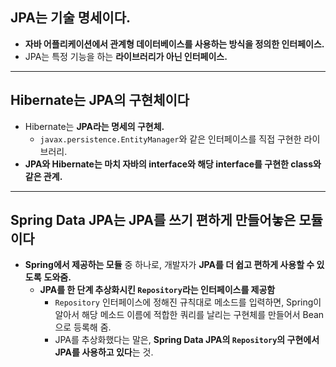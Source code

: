 

## JPA는 기술 명세이다.

- **자바 어플리케이션에서 관계형 데이터베이스를 사용하는 방식을 정의한 인터페이스.**
- JPA는 특정 기능을 하는 **라이브러리가 아닌 인터페이스.**

---

## Hibernate는 JPA의 구현체이다

- Hibernate는 **JPA라는 명세의 구현체.**
    - `javax.persistence.EntityManager`와 같은 인터페이스를 직접 구현한 라이브러리.
- **JPA와 Hibernate는 마치 자바의 interface와 해당 interface를 구현한 class와 같은 관계.**

---

## Spring Data JPA는 JPA를 쓰기 편하게 만들어놓은 모듈이다

- **Spring에서 제공하는 모듈** 중 하나로, 개발자가 **JPA를 더 쉽고 편하게 사용할 수 있도록** **도와줌.**
    - **JPA를 한 단계 추상화시킨 `Repository`라는 인터페이스를 제공함**
        - `Repository` 인터페이스에 정해진 규칙대로 메소드를 입력하면, Spring이 알아서 해당 메소드 이름에 적합한 쿼리를 날리는 구현체를 만들어서 Bean으로 등록해 줌.
        - JPA를 추상화했다는 말은, **Spring Data JPA의 `Repository`의 구현에서 JPA를 사용하고 있다**는 것.
